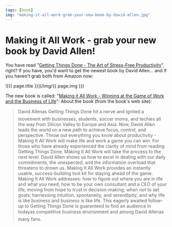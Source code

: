 ```yaml
---
tags: [book]
img: "making-it-all-work-grab-your-new-book-by-david-allen.jpg"
---
```


# Making it All Work - grab your new book by David Allen!

You have read "[Getting Things Done - The Art of Stress-Free Productivity](https://en.m.wikipedia.org/wiki/Getting_Things_Done)", right? If you have, you'd want to get the newest book by David Allen... and if you haven't grab both from Amazon now:


<!--More-->

![{{ page.title }}](/img/{{ page.img }})

The new book is called: "[Making it All Work - Winning at the Game of Work and the Business of Life](https://www.amazon.com/Making-All-Work-Winning-Business/dp/0143116622)": About the book (from the book's web site): 

> David Allenas Getting Things Done hit a nerve and ignited a movement with businesses, students, soccer moms, and techies all the way from Silicon Valley to Europe and Asia. Now, David Allen leads the world on a new path to achieve focus, control, and perspective. Throw out everything you know about productivity - Making It All Work will make life and work a game you can win. For those who have already experienced the clarity of mind from reading Getting Things Done, Making It All Work will take the process to the next level. David Allen shows us how to excel in dealing with our daily commitments, the unexpected, and the information overload that threatens to drown us. Making It All Work provides an instantly usable, success-building tool kit for staying ahead of the game. Making It All Work addresses: how to figure out where you are in life and what you need; how to be your own consultant and a CEO of your life; moving from hope to trust in decision-making; when not to set goals; harnessing intuition, spontaneity, and serendipity; and why life is like business and business is like life. This eagerly awaited follow-up to Getting Things Done is guaranteed to find an audience in todayas competitive business environment and among David Allenas many fans.


[n]: https://michael.gratis/nozbe